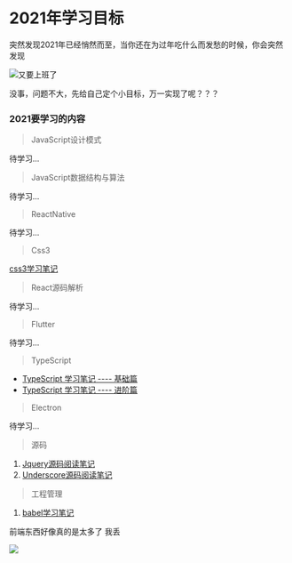 # 2021年学习目标

突然发现2021年已经悄然而至，当你还在为过年吃什么而发愁的时候，你会突然发现

![又要上班了](http://ww4.sinaimg.cn/bmiddle/6af89bc8gw1f8r8dfjpgbj20640640sv.jpg)

没事，问题不大，先给自己定个小目标，万一实现了呢？？？

### 2021要学习的内容

> JavaScript设计模式

待学习...

> JavaScript数据结构与算法

待学习...

> ReactNative

待学习...

> Css3

[css3学习笔记](https://github.com/lisir-eason/front-end-learn/blob/master/css/css%E5%AD%A6%E4%B9%A0%E7%AC%94%E8%AE%B0.md)

> React源码解析

待学习...

> Flutter

待学习...

> TypeScript 

- [TypeScript 学习笔记  ----  基础篇](https://github.com/lisir-eason/front-end-learn/blob/master/typescript/TypeScript%20%E5%AD%A6%E4%B9%A0%E7%AC%94%E8%AE%B0--%E5%9F%BA%E7%A1%80%E7%AF%87.md)
- [TypeScript 学习笔记  ----  进阶篇](https://github.com/lisir-eason/front-end-learn/blob/master/typescript/TypeScript%20%E5%AD%A6%E4%B9%A0%E7%AC%94%E8%AE%B0--%E8%BF%9B%E9%98%B6%E7%AF%87.md)

> Electron

待学习...

> 源码

1. [Jquery源码阅读笔记](https://github.com/lisir-eason/front-end-learn/blob/master/%E6%BA%90%E7%A0%81%E8%A7%A3%E6%9E%90/Jquery/jquery%E7%AC%94%E8%AE%B0.md)
2. [Underscore源码阅读笔记](https://github.com/lisir-eason/front-end-learn/blob/master/%E6%BA%90%E7%A0%81%E8%A7%A3%E6%9E%90/Underscore/underscore%E7%AC%94%E8%AE%B0.md)

> 工程管理

1. [babel学习笔记](https://github.com/lisir-eason/front-end-learn/blob/master/babel/babel%E5%AD%A6%E4%B9%A0%E7%AC%94%E8%AE%B0.md)

前端东西好像真的是太多了 我丢

![](http://ww4.sinaimg.cn/bmiddle/9150e4e5gy1fumb4aw63bg207x07xt8w.gif)